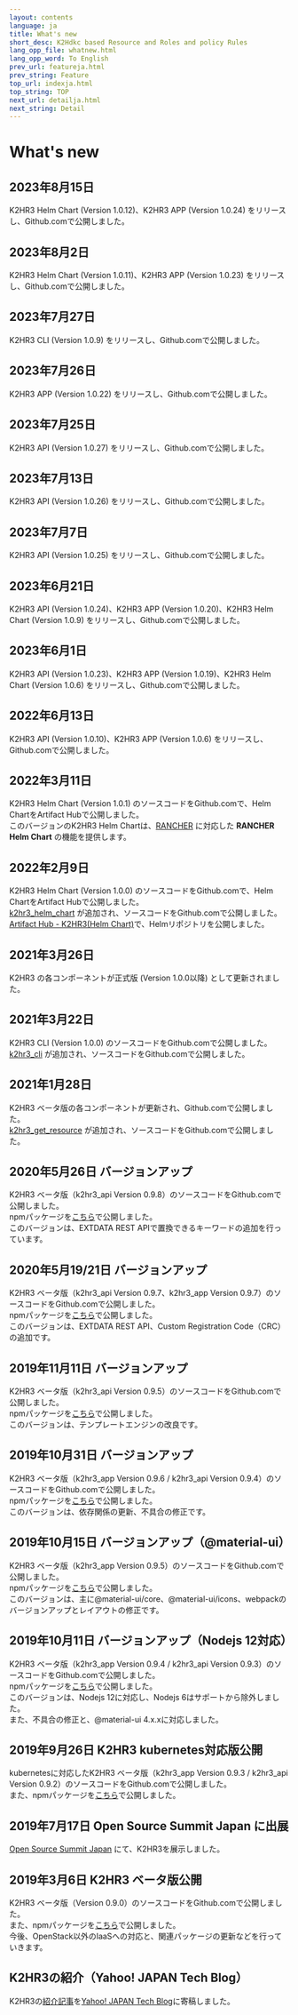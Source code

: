```yaml
---
layout: contents
language: ja
title: What's new
short_desc: K2Hdkc based Resource and Roles and policy Rules
lang_opp_file: whatnew.html
lang_opp_word: To English
prev_url: featureja.html
prev_string: Feature
top_url: indexja.html
top_string: TOP
next_url: detailja.html
next_string: Detail
---
```


# What's new
## 2023年8月15日
K2HR3 Helm Chart (Version 1.0.12)、K2HR3 APP (Version 1.0.24) をリリースし、Github.comで公開しました。  

## 2023年8月2日
K2HR3 Helm Chart (Version 1.0.11)、K2HR3 APP (Version 1.0.23) をリリースし、Github.comで公開しました。  

## 2023年7月27日
K2HR3 CLI (Version 1.0.9) をリリースし、Github.comで公開しました。  

## 2023年7月26日
K2HR3 APP (Version 1.0.22) をリリースし、Github.comで公開しました。  

## 2023年7月25日
K2HR3 API (Version 1.0.27) をリリースし、Github.comで公開しました。  

## 2023年7月13日
K2HR3 API (Version 1.0.26) をリリースし、Github.comで公開しました。  

## 2023年7月7日
K2HR3 API (Version 1.0.25) をリリースし、Github.comで公開しました。  

## 2023年6月21日
K2HR3 API (Version 1.0.24)、K2HR3 APP (Version 1.0.20)、K2HR3 Helm Chart (Version 1.0.9) をリリースし、Github.comで公開しました。  

## 2023年6月1日
K2HR3 API (Version 1.0.23)、K2HR3 APP (Version 1.0.19)、K2HR3 Helm Chart (Version 1.0.6) をリリースし、Github.comで公開しました。  

## 2022年6月13日
K2HR3 API (Version 1.0.10)、K2HR3 APP (Version 1.0.6) をリリースし、Github.comで公開しました。  

## 2022年3月11日
K2HR3 Helm Chart (Version 1.0.1) のソースコードをGithub.comで、Helm ChartをArtifact Hubで公開しました。  
このバージョンのK2HR3 Helm Chartは、[RANCHER](https://www.rancher.co.jp/) に対応した **RANCHER Helm Chart** の機能を提供します。  

## 2022年2月9日
K2HR3 Helm Chart (Version 1.0.0) のソースコードをGithub.comで、Helm ChartをArtifact Hubで公開しました。  
[k2hr3_helm_chart](https://github.com/yahoojapan/k2hr3_helm_chart) が追加され、ソースコードをGithub.comで公開しました。  
[Artifact Hub - K2HR3(Helm Chart)](https://artifacthub.io/packages/helm/k2hr3/k2hr3)で、Helmリポジトリを公開しました。  

## 2021年3月26日
K2HR3 の各コンポーネントが正式版 (Version 1.0.0以降) として更新されました。

## 2021年3月22日
K2HR3 CLI (Version 1.0.0) のソースコードをGithub.comで公開しました。  
[k2hr3_cli](https://github.com/yahoojapan/k2hr3_cli) が追加され、ソースコードをGithub.comで公開しました。  

## 2021年1月28日
K2HR3 ベータ版の各コンポーネントが更新され、Github.comで公開しました。  
[k2hr3_get_resource](https://github.com/yahoojapan/k2hr3_get_resource) が追加され、ソースコードをGithub.comで公開しました。  

## 2020年5月26日 バージョンアップ
K2HR3 ベータ版（k2hr3_api Version 0.9.8）のソースコードをGithub.comで公開しました。  
npmパッケージを[こちら](https://www.npmjs.com/org/antpickax)で公開しました。  
このバージョンは、EXTDATA REST APIで置換できるキーワードの追加を行っています。

## 2020年5月19/21日 バージョンアップ
K2HR3 ベータ版（k2hr3_api Version 0.9.7、k2hr3_app Version 0.9.7）のソースコードをGithub.comで公開しました。  
npmパッケージを[こちら](https://www.npmjs.com/org/antpickax)で公開しました。  
このバージョンは、EXTDATA REST API、Custom Registration Code（CRC）の追加です。

## 2019年11月11日 バージョンアップ
K2HR3 ベータ版（k2hr3_api Version 0.9.5）のソースコードをGithub.comで公開しました。  
npmパッケージを[こちら](https://www.npmjs.com/org/antpickax)で公開しました。  
このバージョンは、テンプレートエンジンの改良です。

## 2019年10月31日 バージョンアップ
K2HR3 ベータ版（k2hr3_app Version 0.9.6 / k2hr3_api Version 0.9.4）のソースコードをGithub.comで公開しました。  
npmパッケージを[こちら](https://www.npmjs.com/org/antpickax)で公開しました。  
このバージョンは、依存関係の更新、不具合の修正です。

## 2019年10月15日 バージョンアップ（@material-ui）
K2HR3 ベータ版（k2hr3_app Version 0.9.5）のソースコードをGithub.comで公開しました。  
npmパッケージを[こちら](https://www.npmjs.com/org/antpickax)で公開しました。  
このバージョンは、主に@material-ui/core、@material-ui/icons、webpackのバージョンアップとレイアウトの修正です。

## 2019年10月11日 バージョンアップ（Nodejs 12対応）
K2HR3 ベータ版（k2hr3_app Version 0.9.4 / k2hr3_api Version 0.9.3）のソースコードをGithub.comで公開しました。  
npmパッケージを[こちら](https://www.npmjs.com/org/antpickax)で公開しました。  
このバージョンは、Nodejs 12に対応し、Nodejs 6はサポートから除外しました。  
また、不具合の修正と、@material-ui 4.x.xに対応しました。

## 2019年9月26日 K2HR3 kubernetes対応版公開
kubernetesに対応したK2HR3 ベータ版（k2hr3_app Version 0.9.3 / k2hr3_api Version 0.9.2）のソースコードをGithub.comで公開しました。  
また、npmパッケージを[こちら](https://www.npmjs.com/org/antpickax)で公開しました。

## 2019年7月17日 Open Source Summit Japan に出展
[Open Source Summit Japan](https://events.linuxfoundation.jp/events/open-source-summit-japan-2019/) にて、K2HR3を展示しました。

## 2019年3月6日 K2HR3 ベータ版公開
K2HR3 ベータ版（Version 0.9.0）のソースコードをGithub.comで公開しました。  
また、npmパッケージを[こちら](https://www.npmjs.com/org/antpickax)で公開しました。  
今後、OpenStack以外のIaaSへの対応と、関連パッケージの更新などを行っていきます。  

## K2HR3の紹介（Yahoo! JAPAN Tech Blog）
K2HR3の[紹介記事](introduceja.html)を[Yahoo! JAPAN Tech Blog](https://techblog.yahoo.co.jp/cloud/k2hr3_intro/)に寄稿しました。

